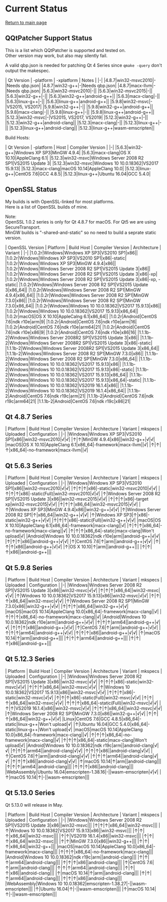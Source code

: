 # Current Status

[Return to main page](index.md)

## QQtPatcher Support Status

This is a list which QQtPatcher is supported and tested on.  
Other version may work, but also may silently fail.

A valid qbp.json is needed for patching Qt 4 Series since `qmake -query` don't output the makespec.

| Qt Version | -platform | -xplatform | Notes |
|-|
|4.8.7|win32-msvc2010|-|Needs qbp.json|
|4.8.7|win32-g++|-|Needs qbp.json|
|4.8.7|macx-llvm|-|Needs qbp.json|
|5.6.3|win32-msvc2010|-||
|5.6.3|win32-msvc2015|-||
|5.6.3|win32-g++|-||
|5.6.3|win32-g++|android-g++||
|5.6.3|macx-clang|-||
|5.6.3|linux-g++|-||
|5.6.3|linux-g++|android-g++||
|5.9.8|win32-msvc|-|VS2015, VS2017|
|5.9.8|win32-g++|-||
|5.9.8|win32-g++|android-g++||
|5.9.8|macx-clang|-||
|5.9.8|linux-g++|-||
|5.9.8|linux-g++|android-g++||
|5.12.3|win32-msvc|-|VS2015, VS2017, VS2019|
|5.12.3|win32-g++|-||
|5.12.3|win32-g++|android-clang||
|5.12.3|macx-clang|-||
|5.12.3|linux-g++|-||
|5.12.3|linux-g++|android-clang||
|5.12.3|linux-g++|wasm-emscripten||

Build Hosts:

| Qt Version | -platform | Host | Compiler Version |
|-|
|5.6.3|win32-g++|Windows XP SP3|MinGW 4.9.4|
|5.6.3|macx-clang|OS X 10.10|AppleClang 6.1|
|5.12.3|win32-msvc|Windows Server 2008 R2 SP1|VS2015 Update 3|
|5.12.3|win32-msvc|Windows 10 10.0.18362|VS2017 15.9.13|
|5.12.3|macx-clang|macOS 10.14|AppleClang 10.0|
|5.12.3|linux-g++|CentOS 7.6|GCC 4.8.5|
|5.12.3|linux-g++|Ubuntu 16.04|GCC 5.4.0|

## OpenSSL Status

My builds is with OpenSSL-linked for most platforms.  
Here is a list of OpenSSL builds of mine.

Note:   
OpenSSL 1.0.2 series is only for Qt 4.8.7 for macOS. For Qt5 we are using SecureTransport.  
MinGW builds is "-shared-and-static" so no need to build a seprate static version.

| OpenSSL Version | Platform | Build Host | Compiler Version | Architecture | Variant |
|-|
|1.0.2r|Windows|Windows XP SP3|VS2010 SP1|x86||
|1.0.2r|Windows|Windows XP SP3|VS2010 SP1|x86|-static|
|1.0.2r|Windows|Windows XP SP3|MinGW 4.9.4|x86||
|1.0.2r|Windows|Windows Server 2008 R2 SP1|VS2015 Update 3|x86||
|1.0.2r|Windows|Windows Server 2008 R2 SP1|VS2015 Update 3|x86|-xp|
|1.0.2r|Windows|Windows Server 2008 R2 SP1|VS2015 Update 3|x86|-xp, -static|
|1.0.2r|Windows|Windows Server 2008 R2 SP1|VS2015 Update 3|x86_64||
|1.0.2r|Windows|Windows Server 2008 R2 SP1|MinGW 4.9.4|x86_64||
|1.0.2r|Windows|Windows Server 2008 R2 SP1|MinGW 7.3.0|x86||
|1.0.2r|Windows|Windows Server 2008 R2 SP1|MinGW 7.3.0|x86_64||
|1.0.2r|Windows|Windows 10 10.0.18362|VS2017 15.9.13|x86||
|1.0.2r|Windows|Windows 10 10.0.18362|VS2017 15.9.13|x86_64||
|1.0.2r|macOS|OS X 10.10|AppleCalng 6.1|x86_64||
|1.0.2r|Android|CentOS 7.6|ndk r10e|arm|9|
|1.0.2r|Android|CentOS 7.6|ndk r10e|arm|16|
|1.0.2r|Android|CentOS 7.6|ndk r10e|arm64|21|
|1.0.2r|Android|CentOS 7.6|ndk r10e|x86|9|
|1.0.2r|Android|CentOS 7.6|ndk r10e|x86|16|
|1.1.1b-2|Windows|Windows Server 2008R2 SP1|VS2015 Update 3|x86||
|1.1.1b-2|Windows|Windows Server 2008R2 SP1|VS2015 Update 3|x86|-static|
|1.1.1b-2|Windows|Windows Server 2008R2 SP1|VS2015 Update 3|x86_64||
|1.1.1b-2|Windows|Windows Server 2008 R2 SP1|MinGW 7.3.0|x86||
|1.1.1b-2|Windows|Windows Server 2008 R2 SP1|MinGW 7.3.0|x86_64||
|1.1.1b-2|Windows|Windows 10 10.0.18362|VS2017 15.9.13|x86||
|1.1.1b-2|Windows|Windows 10 10.0.18362|VS2017 15.9.13|x86|-static|
|1.1.1b-2|Windows|Windows 10 10.0.18362|VS2017 15.9.13|x86_64||
|1.1.1b-2|Windows|Windows 10 10.0.18362|VS2017 15.9.13|x86_64|-static|
|1.1.1b-2|Windows|Windows 10 10.0.18362|VS2019 16.1.4|x86||
|1.1.1b-2|Windows|Windows 10 10.0.18362|VS2019 16.1.4|x86_64||
|1.1.1b-2|Android|CentOS 7.6|ndk r19c|arm|21|
|1.1.1b-2|Android|CentOS 7.6|ndk r19c|arm64|21|
|1.1.1b-2|Android|CentOS 7.6|ndk r19c|x86|21|


## Qt 4.8.7 Series

| Platform | Build Host | Compiler Version | Architecture | Variant | mkspecs | Uploaded | Configuration |
|-|
|Windows|Windows XP SP3|VS2010 SP1|x86||win32-msvc2010|√|√|
|↑|↑|MinGW 4.9.4|x86||win32-g++|√|√|
|macOS|OS X 10.10|AppleClang 6.1|x86_64|-framework|macx-llvm||√|
|↑|↑|↑|x86_64|-no-framework|macx-llvm||√|

## Qt 5.6.3 Series

| Platform | Build Host | Compiler Version | Architecture | Variant | mkspecs | Uploaded | Configuration |
|-|
|Windows|Windows XP SP3|VS2010 SP1|x86||win32-msvc2010|√|√|
|↑|↑|↑|x86|-static|win32-msvc2010|√|√|
|↑|↑|↑|x86|-static(Full)|win32-msvc2010|√|√|
|↑|Windows Server 2008 R2 SP1|VS2015 Update 3|x86||win32-msvc2015|√|√|
|↑|↑|↑|x86|-target xp|win32-msvc2015|√|√|
|↑|↑|↑|x86_64||win32-msvc2015|√|√|
|↑|Windows XP SP3|MinGW 4.9.4|x86||win32-g++|√|√|
|↑|Windows Server 2008 R2 SP1|↑|x86_64||win32-g++|√|√|
|↑|Windows XP SP3|↑|x86|-static|win32-g++|√|√|
|↑|↑|↑|x86|-static(Full)|win32-g++|√|√|
|macOS|OS X 10.10|AppleClang 6.1|x86_64|-framework|macx-clang||√|
|↑|↑|↑|x86_64|-no-framework|macx-clang||√|
|↑|↑|↑|x86_64|-static|macx-clang|Won't upload|√|
|Android|Windows 10 10.0.18362|ndk r10e|arm||android-g++|√|√|
|↑|↑|↑|x86||android-g++|√|√|
|↑|CentOS 7.6|↑|arm||android-g++|√|√|
|↑|↑|↑|x86||android-g++|√|√|
|↑|OS X 10.10|↑|arm||android-g++|||
|↑|↑|↑|x86||android-g++|||

## Qt 5.9.8 Series

| Platform | Build Host |  Compiler Version | Architecture | Variant | mkspecs | Uploaded | Configuration |
|-|
|Windows|Windows Server 2008 R2 SP1|VS2015 Update 3|x86||win32-msvc|√|√|
|↑|↑|↑|x86_64||win32-msvc|√|√|
|↑|Windows 10 10.0.18362|VS2017 15.9.13|x86||win32-msvc|√|√|
|↑|↑|↑|x86_64||win32-msvc|√|√|
|↑|Windows Server 2008 R2 SP1|MinGW 7.3.0|x86||win32-g++|√|√|
|↑|↑|↑|x86_64||win32-g++|√|√|
|macOS|macOS 10.14|AppleClang 10.0|x86_64|-framework|macx-clang||√|
|↑|↑|↑|x86_64|-no-framework|macx-clang||√|
|Android|Windows 10 10.0.18362|ndk r10e|arm||android-g++|√|√|
|↑|↑|↑|arm64||android-g++|√|√|
|↑|↑|↑|x86||android-g++|√|√|
|↑|CentOS 7.6|↑|arm||android-g++|√|√|
|↑|↑|↑|arm64||android-g++|√|√|
|↑|↑|↑|x86||android-g++|√|√|
|↑|macOS 10.14|↑|arm||android-g++|||
|↑|↑|↑|arm64||android-g++|||
|↑|↑|↑|x86||android-g++|||

## Qt 5.12.3 Series

| Platform | Build Host |  Compiler Version | Architecture | Variant | mkspecs | Uploaded | Configuration |
|-|
|Windows|Windows Server 2008 R2 SP1|VS2015 Update 3|x86||win32-msvc|√|√|
|↑|↑|↑|x86|-static|win32-msvc|√|√|
|↑|↑|↑|x86_64||win32-msvc|√|√|
|↑|Windows 10 10.0.18362|VS2017 15.9.13|x86||win32-msvc|√|√|
|↑|↑|↑|x86|-static|win32-msvc|√|√|
|↑|↑|↑|x86|-static(Full)|win32-msvc|√|√|
|↑|↑|↑|x86_64||win32-msvc|√|√|
|↑|↑|↑|x86_64|-static(Full)|win32-msvc|√|√|
|↑|↑|VS2019 16.1.4|x86||win32-msvc|√|√|
|↑|↑|↑|x86_64||win32-msvc|√|√|
|↑|Windows Server 2008 R2 SP1|MinGW 7.3.0|x86||win32-g++|√|√|
|↑|↑|↑|x86_64||win32-g++|√|√|
|Linux|CentOS 7.6|GCC 4.8.5|x86_64|-static|linux-g++|Won't upload|√|
|↑|Ubuntu 16.04|GCC 5.4.0|x86_64|-static|linux-g++|Won't upload|√|
|macOS|macOS 10.14|AppleClang 10.0|x86_64|-framework|macx-clang||√|
|↑|↑|↑|x86_64|-no-framework|macx-clang||√|
|↑|↑|↑|x86_64|-static|macx-clang|Won't upload|√|
|Android|Windows 10 10.0.18362|ndk r19c|arm||android-clang|√|√|
|↑|↑|↑|arm64||android-clang|√|√|
|↑|↑|↑|x86||android-clang|√|√|
|↑|CentOS 7.6|↑|arm||android-clang|√|√|
|↑|↑|↑|arm64||android-clang|√|√|
|↑|↑|↑|x86||android-clang|√|√|
|↑|macOS 10.14|↑|arm||android-clang|||
|↑|↑|↑|arm64||android-clang|||
|↑|↑|↑|x86||android-clang|||
|WebAssembly|Ubuntu 16.04|emscripten-1.38.16|-||wasm-emscripten|√|√|
|↑|macOS 10.14|↑|-||wasm-emscripten|||

## Qt 5.13.0 Series

Qt 5.13.0 will release in May.

| Platform | Build Host |  Compiler Version | Architecture | Variant | mkspecs | Uploaded | Configuration |
|-|
|Windows|Windows Server 2008 R2 SP1|VS2015 Update 3|x86||win32-msvc|||
|↑|↑|↑|x86_64||win32-msvc|||
|↑|Windows 10 10.0.18362|VS2017 15.9.13|x86||win32-msvc|||
|↑|↑|↑|x86_64||win32-msvc|||
|↑|↑|VS2019 16.1.4|x86||win32-msvc|||
|↑|↑|↑|x86_64||win32-msvc|||
|↑|↑|MinGW 7.3.0|x86||win32-g++|||
|↑|↑|↑|x86_64||win32-g++|||
|macOS|macOS 10.14|AppleClang 10.0|x86_64|-framework|macx-clang|||
|↑|↑|↑|x86_64|-no-framework|macx-clang|||
|Android|Windows 10 10.0.18362|ndk r19c|arm||android-clang|||
|↑|↑|↑|arm64||android-clang|||
|↑|↑|↑|x86||android-clang|||
|↑|CentOS 7.6|↑|arm||android-clang|||
|↑|↑|↑|arm64||android-clang|||
|↑|↑|↑|x86||android-clang|||
|↑|macOS 10.14|↑|arm||android-clang|||
|↑|↑|↑|arm64||android-clang|||
|↑|↑|↑|x86||android-clang|||
|WebAssembly|Windows 10 10.0.18362|emscripten-1.38.27|-||wasm-emscripten|||
|↑|Ubuntu 16.04|↑|-||wasm-emscripten|||
|↑|macOS 10.14|↑|-||wasm-emscripten|||

